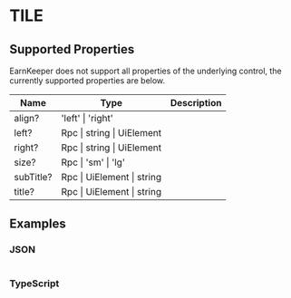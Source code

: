 # TILE

## Supported Properties

EarnKeeper does not support all properties of the underlying control, the currently supported properties are below.

| Name      | Type                       | Description |
| --------- | -------------------------- | ----------- |
| align?    | 'left' \| 'right'          |             |
| left?     | Rpc \| string \| UiElement |             |
| right?    | Rpc \| string \| UiElement |             |
| size?     | Rpc \| 'sm' \| 'lg'        |             |
| subTitle? | Rpc \| UiElement \| string |             |
| title?    | Rpc \| UiElement \| string |             |

## Examples

### JSON

```json
```

### TypeScript

```javascript
```
